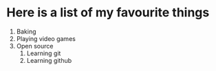 # Here is a list of my favourite things
1. Baking
2. Playing video games
3. Open source
   1. Learning git
   2. Learning github
